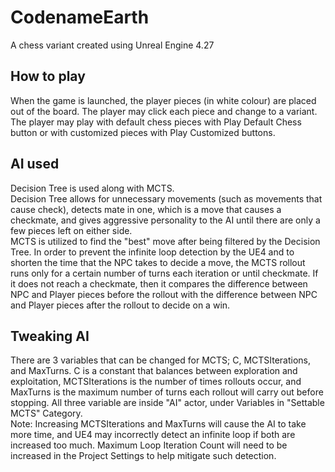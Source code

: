 # CodenameEarth

A chess variant created using Unreal Engine 4.27

## How to play

When the game is launched, the player pieces (in white colour) are placed out of the board. The player may click each piece and change to a variant.\
The player may play with default chess pieces with Play Default Chess button or with customized pieces with Play Customized buttons.

## AI used

Decision Tree is used along with MCTS.\
Decision Tree allows for unnecessary movements (such as movements that cause check), detects mate in one, which is a move that causes a checkmate, and gives aggressive personality to the AI until there are only a few pieces left on either side.\
MCTS is utilized to find the "best" move after being filtered by the Decision Tree. In order to prevent the infinite loop detection by the UE4 and to shorten the time that the NPC takes to decide a move, the MCTS rollout runs only for a certain number of turns each iteration or until checkmate. If it does not reach a checkmate, then it compares the difference between NPC and Player pieces before the rollout with the difference between NPC and Player pieces after the rollout to decide on a win.

## Tweaking AI

There are 3 variables that can be changed for MCTS; C, MCTSIterations, and MaxTurns. C is a constant that balances between exploration and exploitation, MCTSIterations is the number of times rollouts occur, and MaxTurns is the maximum number of turns each rollout will carry out before stopping. All three variable are inside "AI" actor, under Variables in "Settable MCTS" Category.\
Note: Increasing MCTSIterations and MaxTurns will cause the AI to take more time, and UE4 may incorrectly detect an infinite loop if both are increased too much. Maximum Loop Iteration Count will need to be increased in the Project Settings to help mitigate such detection.